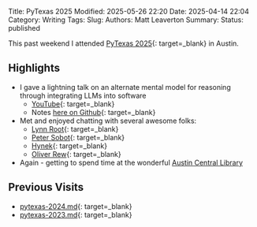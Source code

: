 Title: PyTexas 2025
Modified: 2025-05-26 22:20
Date: 2025-04-14 22:04
Category: Writing
Tags: 
Slug: 
Authors: Matt Leaverton
Summary: 
Status: published

This past weekend I attended [PyTexas 2025](https://www.pytexas.org/2025/){: target=_blank} in Austin.

## Highlights

- I gave a lightning talk on an alternate mental model for reasoning through integrating LLMs into software
  - [YouTube](https://youtu.be/HunjqprrbpQ?si=rV-tHhfHoyGO_Fkr&t=523){: target=_blank}
  - Notes [here on Github](https://github.com/mattleaverton/pytexas-2025){: target=_blank}
- Met and enjoyed chatting with several awesome folks:
  - [Lynn Root](https://www.roguelynn.com/){: target=_blank}
  - [Peter Sobot](https://petersobot.com/){: target=_blank}
  - [Hynek](https://www.youtube.com/@The_Hynek){: target=_blank}
  - [Oliver Rew](https://github.com/oliver-rew){: target=_blank}
- Again - getting to spend time at the wonderful [Austin Central Library](https://library.austintexas.gov/central-library)

## Previous Visits

- [pytexas-2024.md]({filename}pytexas-2024.md){: target=_blank}
- [pytexas-2023.md]({filename}pytexas-2023.md){: target=_blank}
